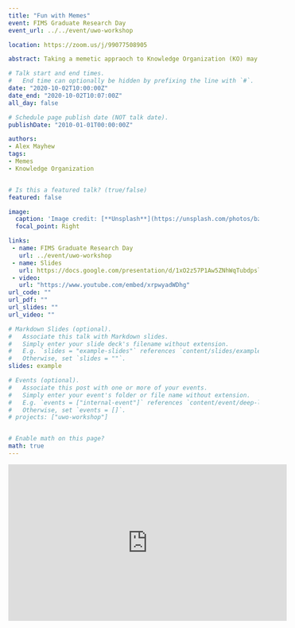 ```yaml
---
title: "Fun with Memes"
event: FIMS Graduate Research Day
event_url: ../../event/uwo-workshop

location: https://zoom.us/j/99077508905

abstract: Taking a memetic appraoch to Knowledge Organization (KO) may open interesting oppurtunities for exploration in library catalogues.

# Talk start and end times.
#   End time can optionally be hidden by prefixing the line with `#`.
date: "2020-10-02T10:00:00Z"
date_end: "2020-10-02T10:07:00Z"
all_day: false

# Schedule page publish date (NOT talk date).
publishDate: "2010-01-01T00:00:00Z"

authors:
- Alex Mayhew
tags: 
- Memes
- Knowledge Organization


# Is this a featured talk? (true/false)
featured: false

image:
  caption: 'Image credit: [**Unsplash**](https://unsplash.com/photos/bzdhc5b3Bxs)'
  focal_point: Right

links:
 - name: FIMS Graduate Research Day
   url: ../event/uwo-workshop
 - name: Slides
   url: https://docs.google.com/presentation/d/1xO2z57P1Aw5ZNhWqTubdpsl_Y8X3rsiT24hSlng-mPs/edit?usp=sharing
 - video:
   url: "https://www.youtube.com/embed/xrpwyadWDhg"
url_code: ""
url_pdf: ""
url_slides: ""
url_video: ""

# Markdown Slides (optional).
#   Associate this talk with Markdown slides.
#   Simply enter your slide deck's filename without extension.
#   E.g. `slides = "example-slides"` references `content/slides/example-slides.md`.
#   Otherwise, set `slides = ""`.
slides: example

# Events (optional).
#   Associate this post with one or more of your events.
#   Simply enter your event's folder or file name without extension.
#   E.g. `events = ["internal-event"]` references `content/event/deep-learning/index.md`.
#   Otherwise, set `events = []`.
# projects: ["uwo-workshop"]


# Enable math on this page?
math: true
---
```


<iframe width="560" height="315" src="https://www.youtube.com/embed/xrpwyadWDhg" frameborder="0" allow="accelerometer; autoplay; clipboard-write; encrypted-media; gyroscope; picture-in-picture" allowfullscreen></iframe>